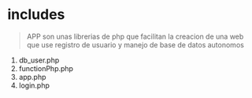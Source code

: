# includes

> APP son unas librerias de php que facilitan la creacion de una web que use registro de usuario y manejo de base de datos autonomos

1. db_user.php
2. functionPhp.php
3. app.php
4. login.php
